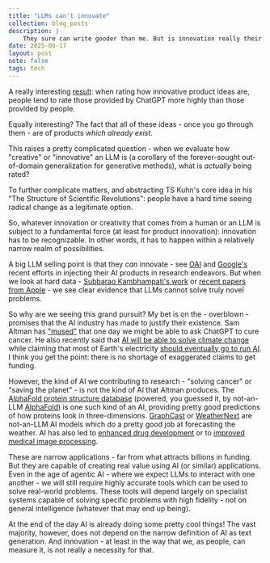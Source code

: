 ```yaml
---
title: "LLMs can't innovate"
collection: blog_posts
description: |
    They sure can write gooder than me. But is innovation really their strongest suit? And most importantly - why does that matter? 
date: 2025-06-17
layout: post
note: false
tags: tech
---
```


A really interesting [result](https://mackinstitute.wharton.upenn.edu/2023/new-working-paper-finds-chatgpt-a-better-innovation-ideator-than-mba-students/): when rating how innovative product ideas are, people tend to rate those provided by ChatGPT more highly than those provided by people.

Equally interesting? The fact that all of these ideas - once you go through them - are of products *which already exist*.

This raises a pretty complicated question - when we evaluate how "creative" or "innovative" an LLM is (a corollary of the forever-sought out-of-domain generalization for generative methods), what is *actually* being rated?

To further complicate matters, and abstracting TS Kuhn's core idea in his "The Structure of Scientific Revolutions": people have a hard time seeing radical change as a legitimate option.

So, whatever innovation or creativity that comes from a human or an LLM is subject to a fundamental force (at least for product innovation): innovation has to be recognizable. In other words, it has to happen within a relatively narrow realm of possibilities.

A big LLM selling point is that they *can* innovate - see [OAI](https://www.technologyreview.com/2025/01/17/1110086/openai-has-created-an-ai-model-for-longevity-science/) and [Google's](https://ai.google.dev/gemini-api/docs/gemini-for-research) recent efforts in injecting their AI products in research endeavors. But when we look at hard data - [Subbarao Kambhampati's work](https://openreview.net/forum?id=FkKBxp0FhR) or [recent papers from Apple](https://ml-site.cdn-apple.com/papers/the-illusion-of-thinking.pdf) - we see clear evidence that LLMs cannot solve truly novel problems.

So why are we seeing this grand pursuit? My bet is on the - overblown - promises that the AI industry has made to justify their existence. Sam Altman has ["mused"](https://fortune.com/2025/04/03/recursion-pharmaceuticals-ai-drug-discovery/) that one day we might be able to ask ChatGPT to cure cancer. He also recently said that [AI will be able to solve climate change](https://time.com/7205596/sam-altman-superintelligence-agi/) while claiming that most of Earth's electricity [should eventually go to run AI](https://www.yahoo.com/news/sam-altman-says-significant-fraction-130703410.html?guccounter=1&guce_referrer=aHR0cHM6Ly93d3cuZ29vZ2xlLmNvbS8). I think you get the point: there is no shortage of exaggerated claims to get funding. 

However, the kind of AI we contributing to research - "solving cancer" or "saving the planet" - is not the kind of AI that Altman produces. The [AlphaFold protein structure database](https://alphafold.ebi.ac.uk/) (powered, you guessed it, by not-an-LLM [AlphaFold](https://deepmind.com/blog/article/putting-the-power-of-alphafold-into-the-worlds-hands)) is one such kind of an AI, providing pretty good predictions of how proteins look in three-dimensions. [GraphCast](https://deepmind.google/discover/blog/graphcast-ai-model-for-faster-and-more-accurate-global-weather-forecasting/) or [WeatherNext](https://deepmind.google/science/weathernext/) are not-an-LLM AI models which do a pretty good job at forecasting the weather. AI has also led to [enhanced drug development](https://www.nature.com/articles/s41591-024-03434-4) or to [improved medical image processing](https://www.nature.com/articles/s41467-024-44824-z). 

These are narrow applications - far from what attracts billions in funding. But they are capable of creating real value using AI (or similar) applications. Even in the age of agentic AI - where we expect LLMs to interact with one another - we will still require highly accurate tools which can be used to solve real-world problems. These tools will depend largely on specialist systems capable of solving specific problems with high fidelity - not on general intelligence (whatever that may end up being).

At the end of the day AI is already doing some pretty cool things! The vast majority, however, does not depend on the narrow definition of AI as text generation. And innovation - at least in the way that we, as people, can measure it, is not really a necessity for that.